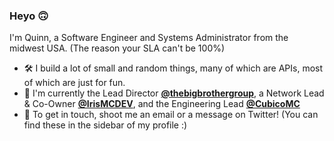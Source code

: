 ### Heyo 🙃

I'm Quinn, a Software Engineer and Systems Administrator from the midwest USA. (The reason your SLA can't be 100%)

 - 🛠️ I build a lot of small and random things, many of which are APIs, most of which are just for fun.
 - 🏢 I'm currently the Lead Director [**@thebigbrothergroup**](https://github.com/thebigbrothergroup), a Network Lead & Co-Owner [**@IrisMCDEV**](https://github.com/IrisMCDEV), and the Engineering Lead [**@CubicoMC**](https://github.com/CubicoMC)
 - 📧 To get in touch, shoot me an email or a message on Twitter! (You can find these in the sidebar of my profile :)
